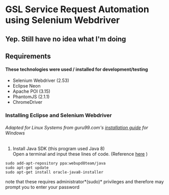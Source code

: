 # GSL Service Request Automation using Selenium Webdriver
## Yep. Still have no idea what I'm doing

## Requirements
#### These technologies were used / installed for development/testing
- Selenium Webdriver (2.53)
- Eclipse Neon
- Apache POI (3.15)
- PhantomJS (2.1.1)
- ChromeDriver

### Installing Eclipse and Selenium Webdriver
###### Adapted for Linux Systems from guru99.com's [installation guide](http://www.guru99.com/installing-selenium-webdriver.html) for Windows
1. Install Java SDK \(this program used Java 8\)<br />
  Open a terminal and input these lines of code. \(Reference [here](http://tecadmin.net/install-oracle-java-8-jdk-8-ubuntu-via-ppa/#) \)<br />
  ```
  sudo add-apt-repository ppa:webupd8team/java
  sudo apt-get update
  sudo apt-get install oracle-java8-installer
  ```
  note that these requires administrator\*(sudo)\* privileges and therefore may prompt you to enter your password
